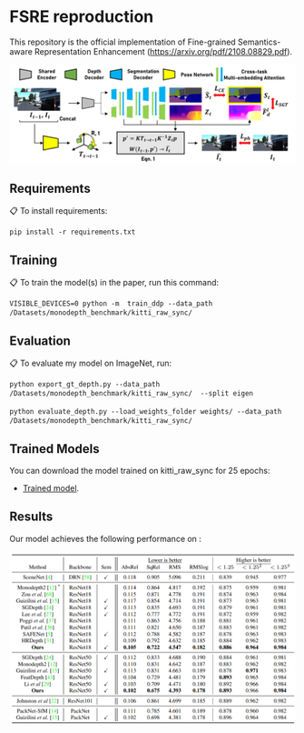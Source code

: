 # FSRE reproduction


This repository is the official implementation of Fine-grained Semantics-aware Representation Enhancement (https://arxiv.org/pdf/2108.08829.pdf). 

![Example Image](fig/5_2.png)

## Requirements

📋  To install requirements:

```setup
pip install -r requirements.txt
```


## Training

📋 To train the model(s) in the paper, run this command:

```train
VISIBLE_DEVICES=0 python -m  train_ddp --data_path /Datasets/monodepth_benchmark/kitti_raw_sync/

```


## Evaluation

📋 To evaluate my model on ImageNet, run:

```eval
python export_gt_depth.py --data_path /Datasets/monodepth_benchmark/kitti_raw_sync/  --split eigen

python evaluate_depth.py --load_weights_folder weights/ --data_path /Datasets/monodepth_benchmark/kitti_raw_sync/ 

```


## Trained Models

You can download the model trained on kitti_raw_sync for 25 epochs:

- [Trained model](https://drive.google.com/file/d/1UFRBeWo4pRTO-rTFnfopNsXTNuwInQNu/view?usp=share_link).


## Results

Our model achieves the following performance on :

![Example Image](fig/5_5.png)

